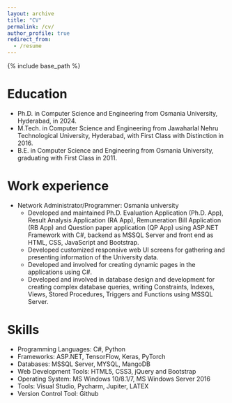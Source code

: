 ```yaml
---
layout: archive
title: "CV"
permalink: /cv/
author_profile: true
redirect_from:
  - /resume
---
```


{% include base_path %}

Education
======
* Ph.D. in Computer Science and Engineering from Osmania University, Hyderabad, in 2024.
* M.Tech. in Computer Science and Engineering from Jawaharlal Nehru Technological University, Hyderabad, with First Class with Distinction in 2016.
* B.E. in Computer Science and Engineering from Osmania University, graduating with First Class in 2011.

Work experience
======
* Network Administrator/Programmer: Osmania university
  * Developed and maintained Ph.D. Evaluation Application (Ph.D. App), Result Analysis Application
(RA App), Remuneration Bill Application (RB App) and Question paper application (QP App) using
ASP.NET Framework with C#, backend as MSSQL Server and front end as HTML, CSS, JavaScript
and Bootstrap.
  * Developed customized responsive web UI screens for gathering and presenting information of the University data.
  * Developed and involved for creating dynamic pages in the applications using C#.
  * Developed and involved in database design and development for creating complex database queries,
writing Constraints, Indexes, Views, Stored Procedures, Triggers and Functions using MSSQL Server.
 


  
Skills
======
* Programming Languages: C#, Python
* Frameworks: ASP.NET, TensorFlow, Keras, PyTorch
* Databases: MSSQL Server, MYSQL, MangoDB
* Web Development Tools: HTML5, CSS3, jQuery and Bootstrap  
* Operating System: MS Windows 10/8.1/7, MS Windows Server 2016
* Tools: Visual Studio, Pycharm, Jupiter, LATEX
* Version Control Tool: Github




